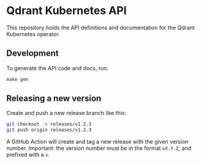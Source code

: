# Qdrant Kubernetes API

This repository holds the API definitions and documentation for the Qdrant Kubernetes operator.

## Development

To generate the API code and docs, run:

```bash
make gen
```

## Releasing a new version

Create and push a new release branch like this:

```bash
git checkout -b releases/v1.2.3
git push origin releases/v1.2.3
```

A GitHub Action will create and tag a new release with the given version number. Important: the version number must be in the format `vX.Y.Z`, and prefixed with a `v`.
